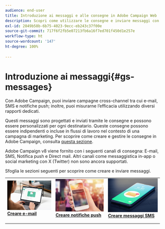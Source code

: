 ```yaml
---
audience: end-user
title: Introduzione ai messaggi e alle consegne in Adobe Campaign Web
description: Scopri come utilizzare le consegne e inviare messaggi con Campaign Web
exl-id: 2849b58b-6b75-4023-9ecc-eb243c37f00e
source-git-commit: 717f6f2fb5e07213fb6a16f7ed701f450d1e257e
workflow-type: ht
source-wordcount: '147'
ht-degree: 100%

---
```


# Introduzione ai messaggi{#gs-messages}

Con Adobe Campaign, puoi inviare campagne cross-channel tra cui e-mail, SMS e notifiche push; inoltre, puoi misurarne l’efficacia utilizzando diversi rapporti dedicati.

Questi messaggi sono progettati e inviati tramite le consegne e possono essere personalizzati per ogni destinatario. Queste consegne possono essere indipendenti o incluse in flussi di lavoro nel contesto di una campagna di marketing. Per scoprire come creare e gestire le consegne in Adobe Campaign, consulta [questa sezione](gs-deliveries.md).

Adobe Campaign v8 viene fornito con i seguenti canali di consegna: E-mail, SMS, Notifica push e Direct mail. Altri canali come messaggistica in-app o social marketing con X (Twitter) non sono ancora supportati.

Sfoglia le sezioni seguenti per scoprire come creare e inviare messaggi.

<table style="table-layout:fixed">
    <tr style="border: 0;">
    <td>
    <a href="../email/create-email.md">
    <img alt="E-mail" src="assets/do-not-localize/email.jpg">
    </a>
    <div><a href="../email/create-email.md"><strong>Creare e-mail</strong>
    </div>
    <p>
    </td>
    <td>
    <a href="../push/create-push.md">
      <img alt="Push" src="assets/do-not-localize/push.jpg">
    </a>
    <div>
    <a href="../push/gs-push.md"><strong>Creare notifiche push</strong></a>
    </div>
    <p>
    </td>
    <td>
    <a href="../sms/create-sms.md">
      <img alt="SMS" src="assets/do-not-localize/sms.jpg">
    </a>
    <div>
    <a href="../sms/create-sms.md"><strong>Creare messaggi SMS</strong></a>
    </div>
    <p>
    </td>
    </tr>
    </table>

